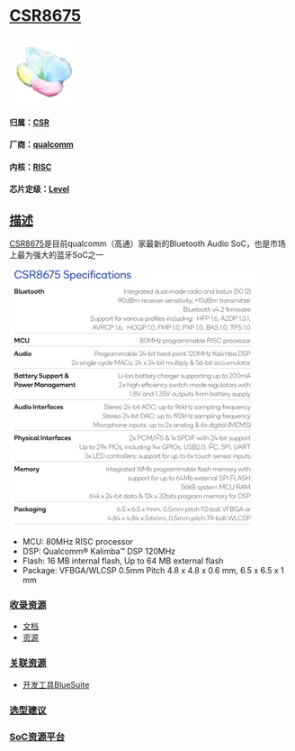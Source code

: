 ﻿# [CSR8675](https://github.com/sochub/CSR8675)

[![sites](SoC/SoC.png)](http://www.qitas.cn) 

#### 归属：[CSR](https://github.com/sochub/CSR)
#### 厂商：[qualcomm](https://github.com/sochub/qualcomm)
#### 内核：[RISC](https://github.com/sochub/RISC)
#### 芯片定级：[Level](https://github.com/sochub/Level)
## [描述](https://github.com/sochub/CSR8675/wiki) 

[CSR8675](https://www.qualcomm.com/products/csr8675)是目前qualcomm（高通）家最新的Bluetooth Audio SoC，也是市场上最为强大的蓝牙SoC之一

[![sites](docs/CSR8675.jpg)](https://www.qualcomm.com/media/documents/files/csr8675-product-brief.pdf) 

* MCU: 80MHz RISC processor
* DSP: Qualcomm® Kalimba™ DSP 120MHz
* Flash: 16 MB internal flash, Up to 64 MB external flash
* Package: VFBGA/WLCSP 0.5mm Pitch 4.8 x 4.8 x 0.6 mm, 6.5 x 6.5 x 1 mm

### [收录资源](https://github.com/sochub/CSR8675)

* [文档](docs/)
* [资源](src/)

### [关联资源](https://github.com/sochub)

* [开发工具BlueSuite](https://github.com/sochub/BlueSuite)

### [选型建议](https://github.com/sochub)



###  [SoC资源平台](http://www.qitas.cn)   
